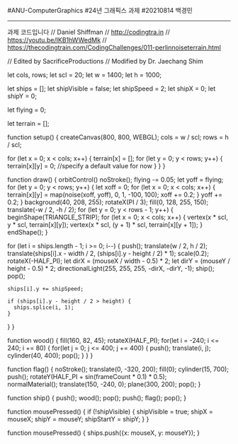 #ANU-ComputerGraphics
#24년 그래픽스 과제
#20210814 백경민

------------------------------------------------------------------------------
과제 코드입니다
// Daniel Shiffman
// http://codingtra.in
// https://youtu.be/IKB1hWWedMk
// https://thecodingtrain.com/CodingChallenges/011-perlinnoiseterrain.html

// Edited by SacrificeProductions
// Modified by Dr. Jaechang Shim

let cols, rows;
let scl = 20;
let w = 1400;
let h = 1000;

let ships = [];
let shipVisible = false;
let shipSpeed = 2;
let shipX = 0;
let shipY = 0; 

let flying = 0;

let terrain = [];

function setup() {
  createCanvas(800, 800, WEBGL);
  cols = w / scl;
  rows = h / scl;

  for (let x = 0; x < cols; x++) {
    terrain[x] = [];
    for (let y = 0; y < rows; y++) {
      terrain[x][y] = 0; //specify a default value for now
    }
  }
}

function draw() {
  orbitControl()
  noStroke();
  flying -= 0.05;
  let yoff = flying;
  for (let y = 0; y < rows; y++) {
    let xoff = 0;
    for (let x = 0; x < cols; x++) {
      terrain[x][y] = map(noise(xoff, yoff), 0, 1, -100, 100);
      xoff += 0.2;
    }
    yoff += 0.2;
  }
  background(40, 208, 255);
  rotateX(PI / 3);
  fill(0, 128, 255, 150);
  translate(-w / 2, -h / 2);
  for (let y = 0; y < rows - 1; y++) {
    beginShape(TRIANGLE_STRIP);
    for (let x = 0; x < cols; x++) {
      vertex(x * scl, y * scl, terrain[x][y]);
      vertex(x * scl, (y + 1) * scl, terrain[x][y + 1]);
    }
    endShape();
  }
  
  
  for (let i = ships.length - 1; i >= 0; i--) {
    push();
    translate(w / 2, h / 2);
    translate(ships[i].x - width / 2, (ships[i].y - height / 2) * 1);
    scale(0.2);
    rotateX(-HALF_PI);
    let dirX = (mouseX / width - 0.5) * 2;
    let dirY = (mouseY / height - 0.5) * 2;
    directionalLight(255, 255, 255, -dirX, -dirY, -1);
    ship();
    pop();

    ships[i].y += shipSpeed;
    
    if (ships[i].y - height / 2 > height) {
      ships.splice(i, 1);
    }
  }
}

function wood() {
  fill(160, 82, 45);
  rotateX(HALF_PI);
  for(let i = -240; i <= 240; i += 80) {
    for(let j = 0; j <= 400; j += 400) {
      push();
      translate(i, j);
      cylinder(40, 400);
      pop();
    }
  }
}

function flag() {
  noStroke();
  translate(0, -320, 200);
  fill(0); 
  cylinder(15, 700);
  push(); 
  rotateY(HALF_PI + sin(frameCount * 0.1) * 0.5);  
  normalMaterial(); 
  translate(150, -240, 0); 
  plane(300, 200); 
  pop(); 
}

function ship() {
  push();
  wood();
  pop();
  push();
  flag();
  pop();
}

function mousePressed() {
  if (!shipVisible) { 
    shipVisible = true;
    shipX = mouseX; 
    shipY = mouseY;
    shipStartY = shipY; 
  }
}

function mousePressed() {
  ships.push({x: mouseX, y: mouseY});
}
